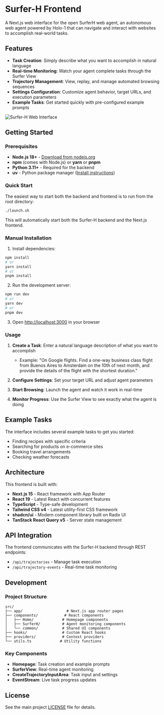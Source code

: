 # Surfer-H Frontend

A Next.js web interface for the open SurferH web agent, an autonomous web agent powered by Holo-1 that can navigate and interact with websites to accomplish real-world tasks.

## Features

- **Task Creation**: Simply describe what you want to accomplish in natural language
- **Real-time Monitoring**: Watch your agent complete tasks through the Surfer View
- **Trajectory Management**: View, replay, and manage automated browsing sequences
- **Settings Configuration**: Customize agent behavior, target URLs, and execution parameters
- **Example Tasks**: Get started quickly with pre-configured example prompts

![Surfer-H Web Interface](interface-screenshot.png)


## Getting Started

### Prerequisites

- **Node.js 18+** - [Download from nodejs.org](https://nodejs.org/) 
- **npm** (comes with Node.js) or **yarn** or **pnpm**
- **Python 3.11+** - Required for the backend
- **uv** - Python package manager ([Install instructions](https://docs.astral.sh/uv/getting-started/installation/))


### Quick Start

The easiest way to start both the backend and frontend is to run from the root directory:

```bash
./launch.sh
```

This will automatically start both the Surfer-H backend and the Next.js frontend.

### Manual Installation

1. Install dependencies:
```bash
npm install
# or
yarn install
# or
pnpm install
```

2. Run the development server:
```bash
npm run dev
# or
yarn dev
# or
pnpm dev
```

3. Open [http://localhost:3000](http://localhost:3000) in your browser

### Usage

1. **Create a Task**: Enter a natural language description of what you want to accomplish
   - Example: "On Google flights. Find a one-way business class flight from Buenos Aires to Amsterdam on the 10th of next month, and provide the details of the flight with the shortest duration."

2. **Configure Settings**: Set your target URL and adjust agent parameters

3. **Start Browsing**: Launch the agent and watch it work in real-time

4. **Monitor Progress**: Use the Surfer View to see exactly what the agent is doing

## Example Tasks

The interface includes several example tasks to get you started:

- Finding recipes with specific criteria
- Searching for products on e-commerce sites
- Booking travel arrangements
- Checking weather forecasts

## Architecture

This frontend is built with:
- **Next.js 15** - React framework with App Router
- **React 19** - Latest React with concurrent features
- **TypeScript** - Type-safe development
- **Tailwind CSS v4** - Latest utility-first CSS framework
- **shadcn/ui** - Modern component library built on Radix UI
- **TanStack React Query v5** - Server state management

## API Integration

The frontend communicates with the Surfer-H backend through REST endpoints:
- `/api/trajectories` - Manage task execution
- `/api/trajectory-events` - Real-time task monitoring

## Development

### Project Structure

```
src/
├── app/                    # Next.js app router pages
├── components/            # React components
│   ├── Home/             # Homepage components
│   ├── SurferH/          # Agent monitoring components
│   └── common/           # Shared UI components
├── hooks/                # Custom React hooks
├── providers/            # Context providers
└── utils.ts             # Utility functions
```

### Key Components

- **Homepage**: Task creation and example prompts
- **SurferView**: Real-time agent monitoring
- **CreateTrajectoryInputArea**: Task input and settings
- **EventStream**: Live task progress updates




## License

See the main project [LICENSE](../LICENSE) file for details.
